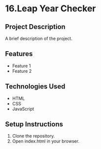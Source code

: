 # 16.Leap Year Checker
## Project Description
A brief description of the project.
## Features
- Feature 1
- Feature 2
## Technologies Used
- HTML
- CSS
- JavaScript
## Setup Instructions
1. Clone the repository.
2. Open index.html in your browser.
